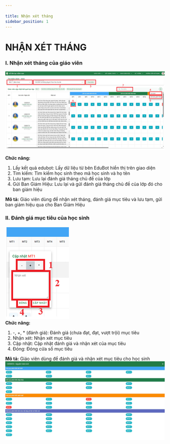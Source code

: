 ```yaml
---

title: Nhận xét tháng
sidebar_position: 1
---
```


# NHẬN XÉT THÁNG
### I. Nhận xét tháng của giáo viên  
![Nhận xét tháng của giáo viên](/img/giao-vien/nhan-xet-thang/nhan-xet-thang.png)

__Chức năng:__  
1. Lấy kết quả edubot: Lấy dữ liệu từ bên EduBot hiển thị trên giao diện 
2. Tìm kiếm: Tìm kiếm học sinh theo mã học sinh và họ tên 
3. Lưu tạm: Lưu lại đánh giá tháng chủ đề của lớp 
4. Gửi Ban Giám Hiệu: Lưu lại và gửi đánh giá tháng chủ đề của lớp đó cho ban giám 
hiệu  

__Mô tả:__ Giáo viên dùng để nhận xét tháng, đánh giá mục tiêu và lưu tạm, gửi ban giám 
hiệu qua cho Ban Giám Hiệu 


###  II. Đánh giá mục tiêu của học sinh  
![Đánh giá mục tiêu của học sinh](/img/giao-vien/nhan-xet-thang/danh-gia-muc-tieu-cua-hs.png)  
__Chức năng:__  
1. -, +, * (đánh giá): Đánh giá (chưa đạt, đạt, vượt trội) mục tiêu 
2. Nhận xét: Nhận xét mục tiêu  
3. Cập nhật: Cập nhật đánh giá và nhận xét của mục tiêu 
4. Đóng: Đóng cửa sổ mục tiêu  

__Mô tả:__ Giáo viên dùng để đánh giá và nhận xét mục tiêu cho học sinh  
![Xem lĩnh vực của học sinh](/img/giao-vien/nhan-xet-thang/xem-linh-vuc-cua-hs.png) 